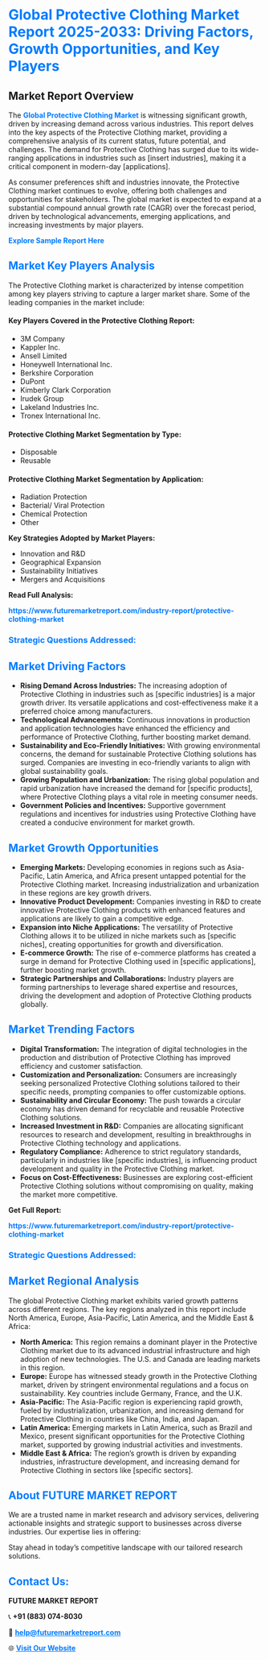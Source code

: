 <h1 style="color: #007BFF;">Global Protective Clothing Market Report 2025-2033: Driving Factors, Growth Opportunities, and Key Players</h1>

<section id="overview">
<h2>Market Report Overview</h2>
<p>The <a href="https://www.futuremarketreport.com/industry-report/protective-clothing-market" style="color: #007BFF; text-decoration: none;"><strong>Global Protective Clothing Market</strong></a> is witnessing significant growth, driven by increasing demand across various industries. This report delves into the key aspects of the Protective Clothing market, providing a comprehensive analysis of its current status, future potential, and challenges. The demand for Protective Clothing has surged due to its wide-ranging applications in industries such as [insert industries], making it a critical component in modern-day [applications].</p>
<p>As consumer preferences shift and industries innovate, the Protective Clothing market continues to evolve, offering both challenges and opportunities for stakeholders. The global market is expected to expand at a substantial compound annual growth rate (CAGR) over the forecast period, driven by technological advancements, emerging applications, and increasing investments by major players.</p>
</section>

<section id="overview">
<p><a href="https://www.futuremarketreport.com/request-sample/reportId=79748" style="color: #007BFF; text-decoration: none;"><strong>Explore Sample Report Here</strong></a></p>
</section>

<section id="key-players">
<h2 style="color: #007BFF;">Market Key Players Analysis</h2>
<p>The Protective Clothing market is characterized by intense competition among key players striving to capture a larger market share. Some of the leading companies in the market include:</p>
<h4>Key Players Covered in the Protective Clothing Report:</h4>
<ul><li>3M Company</li><li>Kappler Inc.</li><li>Ansell Limited</li><li>Honeywell International Inc.</li><li>Berkshire Corporation</li><li>DuPont</li><li>Kimberly Clark Corporation</li><li>Irudek Group</li><li>Lakeland Industries Inc.</li><li>Tronex International Inc.</li></ul>
<h4>Protective Clothing Market Segmentation by Type:</h4>
<ul><li>Disposable</li><li>Reusable</li></ul>

<h4>Protective Clothing Market Segmentation by Application:</h4>
<ul><li>Radiation Protection</li><li>Bacterial/ Viral Protection</li><li>Chemical Protection</li><li>Other</li></ul>
<p><strong>Key Strategies Adopted by Market Players:</strong></p>
<ul>
<li>Innovation and R&D</li>
<li>Geographical Expansion</li>
<li>Sustainability Initiatives</li>
<li>Mergers and Acquisitions</li>
</ul>
</section>

<section>
<p><strong>Read Full Analysis: </strong></p><a href="https://www.futuremarketreport.com/industry-report/protective-clothing-market" style="color: #007BFF; text-decoration: none;"><strong>https://www.futuremarketreport.com/industry-report/protective-clothing-market</strong></a>
<h3 style="color: #007BFF;">Strategic Questions Addressed:</h3>
</section>

<section id="driving-factors">
<h2 style="color: #007BFF;">Market Driving Factors</h2>
<ul>
<li><strong>Rising Demand Across Industries:</strong> The increasing adoption of Protective Clothing in industries such as [specific industries] is a major growth driver. Its versatile applications and cost-effectiveness make it a preferred choice among manufacturers.</li>
<li><strong>Technological Advancements:</strong> Continuous innovations in production and application technologies have enhanced the efficiency and performance of Protective Clothing, further boosting market demand.</li>
<li><strong>Sustainability and Eco-Friendly Initiatives:</strong> With growing environmental concerns, the demand for sustainable Protective Clothing solutions has surged. Companies are investing in eco-friendly variants to align with global sustainability goals.</li>
<li><strong>Growing Population and Urbanization:</strong> The rising global population and rapid urbanization have increased the demand for [specific products], where Protective Clothing plays a vital role in meeting consumer needs.</li>
<li><strong>Government Policies and Incentives:</strong> Supportive government regulations and incentives for industries using Protective Clothing have created a conducive environment for market growth.</li>
</ul>
</section>

<section id="growth-opportunities">
<h2 style="color: #007BFF;">Market Growth Opportunities</h2>
<ul>
<li><strong>Emerging Markets:</strong> Developing economies in regions such as Asia-Pacific, Latin America, and Africa present untapped potential for the Protective Clothing market. Increasing industrialization and urbanization in these regions are key growth drivers.</li>
<li><strong>Innovative Product Development:</strong> Companies investing in R&D to create innovative Protective Clothing products with enhanced features and applications are likely to gain a competitive edge.</li>
<li><strong>Expansion into Niche Applications:</strong> The versatility of Protective Clothing allows it to be utilized in niche markets such as [specific niches], creating opportunities for growth and diversification.</li>
<li><strong>E-commerce Growth:</strong> The rise of e-commerce platforms has created a surge in demand for Protective Clothing used in [specific applications], further boosting market growth.</li>
<li><strong>Strategic Partnerships and Collaborations:</strong> Industry players are forming partnerships to leverage shared expertise and resources, driving the development and adoption of Protective Clothing products globally.</li>
</ul>
</section>

<section id="trending-factors">
<h2 style="color: #007BFF;">Market Trending Factors</h2>
<ul>
<li><strong>Digital Transformation:</strong> The integration of digital technologies in the production and distribution of Protective Clothing has improved efficiency and customer satisfaction.</li>
<li><strong>Customization and Personalization:</strong> Consumers are increasingly seeking personalized Protective Clothing solutions tailored to their specific needs, prompting companies to offer customizable options.</li>
<li><strong>Sustainability and Circular Economy:</strong> The push towards a circular economy has driven demand for recyclable and reusable Protective Clothing solutions.</li>
<li><strong>Increased Investment in R&D:</strong> Companies are allocating significant resources to research and development, resulting in breakthroughs in Protective Clothing technology and applications.</li>
<li><strong>Regulatory Compliance:</strong> Adherence to strict regulatory standards, particularly in industries like [specific industries], is influencing product development and quality in the Protective Clothing market.</li>
<li><strong>Focus on Cost-Effectiveness:</strong> Businesses are exploring cost-efficient Protective Clothing solutions without compromising on quality, making the market more competitive.</li>
</ul>
</section>

<section>
<p><strong>Get Full Report: </strong></p><a href="https://www.futuremarketreport.com/industry-report/protective-clothing-market" style="color: #007BFF; text-decoration: none;"><strong>https://www.futuremarketreport.com/industry-report/protective-clothing-market</strong></a>
<h3 style="color: #007BFF;">Strategic Questions Addressed:</h3>
</section>


<section id="regional-analysis">
<h2 style="color: #007BFF;">Market Regional Analysis</h2>
<p>The global Protective Clothing market exhibits varied growth patterns across different regions. The key regions analyzed in this report include North America, Europe, Asia-Pacific, Latin America, and the Middle East & Africa:</p>
<ul>
<li><strong>North America:</strong> This region remains a dominant player in the Protective Clothing market due to its advanced industrial infrastructure and high adoption of new technologies. The U.S. and Canada are leading markets in this region.</li>
<li><strong>Europe:</strong> Europe has witnessed steady growth in the Protective Clothing market, driven by stringent environmental regulations and a focus on sustainability. Key countries include Germany, France, and the U.K.</li>
<li><strong>Asia-Pacific:</strong> The Asia-Pacific region is experiencing rapid growth, fueled by industrialization, urbanization, and increasing demand for Protective Clothing in countries like China, India, and Japan.</li>
<li><strong>Latin America:</strong> Emerging markets in Latin America, such as Brazil and Mexico, present significant opportunities for the Protective Clothing market, supported by growing industrial activities and investments.</li>
<li><strong>Middle East & Africa:</strong> The region’s growth is driven by expanding industries, infrastructure development, and increasing demand for Protective Clothing in sectors like [specific sectors].</li>
</ul>
</section>

<footer>
<h2 style="color: #007BFF;">About FUTURE MARKET REPORT</h2>
<p>We are a trusted name in market research and advisory services, delivering actionable insights and strategic support to businesses across diverse industries. Our expertise lies in offering:</p>

<p>Stay ahead in today’s competitive landscape with our tailored research solutions.</p>

<h2 style="color: #007BFF;">Contact Us:</h2>
<p><strong>FUTURE MARKET REPORT</strong></p>
<p>📞 <strong>+91 (883) 074-8030</strong></p>
<p>📧 <strong><a href="mailto:help@futuremarketreport.com" style="color: #007BFF;">help@futuremarketreport.com</a></strong></p>
<p>🌐 <strong><a href="https://www.futuremarketreport.com/" style="color: #007BFF;">Visit Our Website</a></strong></p>
</footer>